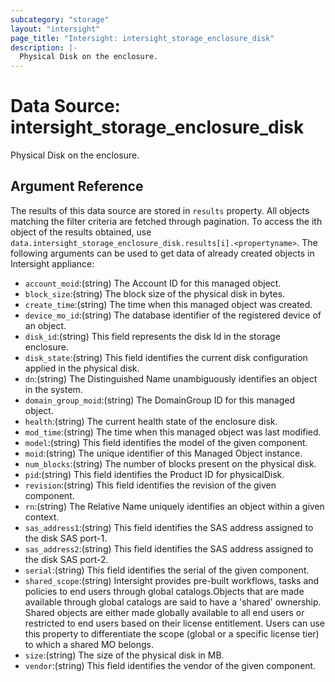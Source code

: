 ```yaml
---
subcategory: "storage"
layout: "intersight"
page_title: "Intersight: intersight_storage_enclosure_disk"
description: |-
  Physical Disk on the enclosure.
---
```


# Data Source: intersight_storage_enclosure_disk
Physical Disk on the enclosure.
## Argument Reference
The results of this data source are stored in `results` property.
All objects matching the filter criteria are fetched through pagination.
To access the ith object of the results obtained, use `data.intersight_storage_enclosure_disk.results[i].<propertyname>`.
The following arguments can be used to get data of already created objects in Intersight appliance:
* `account_moid`:(string) The Account ID for this managed object. 
* `block_size`:(string) The block size of the physical disk in bytes. 
* `create_time`:(string) The time when this managed object was created. 
* `device_mo_id`:(string) The database identifier of the registered device of an object. 
* `disk_id`:(string) This field represents the disk Id in the storage enclosure. 
* `disk_state`:(string) This field identifies the current disk configuration applied in the physical disk. 
* `dn`:(string) The Distinguished Name unambiguously identifies an object in the system. 
* `domain_group_moid`:(string) The DomainGroup ID for this managed object. 
* `health`:(string) The current health state of the enclosure disk. 
* `mod_time`:(string) The time when this managed object was last modified. 
* `model`:(string) This field identifies the model of the given component. 
* `moid`:(string) The unique identifier of this Managed Object instance. 
* `num_blocks`:(string) The number of blocks present on the physical disk. 
* `pid`:(string) This field identifies the Product ID for physicalDisk. 
* `revision`:(string) This field identifies the revision of the given component. 
* `rn`:(string) The Relative Name uniquely identifies an object within a given context. 
* `sas_address1`:(string) This field identifies the SAS address assigned to the disk SAS port-1. 
* `sas_address2`:(string) This field identifies the SAS address assigned to the disk SAS port-2. 
* `serial`:(string) This field identifies the serial of the given component. 
* `shared_scope`:(string) Intersight provides pre-built workflows, tasks and policies to end users through global catalogs.Objects that are made available through global catalogs are said to have a 'shared' ownership. Shared objects are either made globally available to all end users or restricted to end users based on their license entitlement. Users can use this property to differentiate the scope (global or a specific license tier) to which a shared MO belongs. 
* `size`:(string) The size of the physical disk in MB. 
* `vendor`:(string) This field identifies the vendor of the given component. 
 